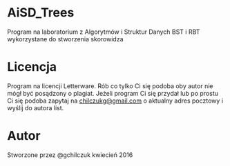 # AiSD_Trees
Program na laboratorium z Algorytmów i Struktur Danych 
BST i RBT wykorzystane do stworzenia skorowidza
# Licencja  
Program na licencji Letterware. Rób co tylko Ci się podoba oby autor nie mógł być posądzony o plagiat. Jeżeli program Ci się przydał lub po prostu Ci się podoba zapytaj na chilczukg@gmail.com o aktualny adres pocztowy i wyślij do autora list. 
# Autor  
Stworzone przez @gchilczuk kwiecień 2016
